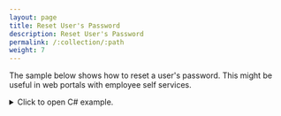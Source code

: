 ```yaml
---
layout: page
title: Reset User's Password
description: Reset User's Password
permalink: /:collection/:path
weight: 7
---
```


The sample below shows how to reset a user's password. 
This might be useful in web portals with employee self services.  

<details>
<summary>Click to open C# example.</summary>
{% highlight csharp %}
// open connection
ERPConnect.R3Connection con = new R3Connection("SAPServer",00,"SAPUser","Password","EN","800");
ERPConnect.LIC.SetLic("xxxxxxxxxxxxx"); //Set your ERPConnect License.

con.Open();  //Open the connection to SAP.
  
RFCFunction func = con.CreateFunction("BAPI_USER_CHANGE");
  
Console.WriteLine("Please type user's name to reset password");
string UserName = Console.ReadLine();

func.Exports["USERNAME"].ParamValue = UserName;
func.Exports["PASSWORD"].ToStructure()["BAPIPWD"] = "init01";
func.Exports["PASSWORDX"].ToStructure()["BAPIPWD"] = "X";
  
func.Execute();
  
foreach(RFCStructure retrow in func.Tables["RETURN"].Rows)
    Console.WriteLine(retrow["MESSAGE"].ToString());
  
con.Close();
  
Console.WriteLine("");
Console.WriteLine("Press enter to quit.");
Console.ReadLine();
{% endhighlight %}
</details>
